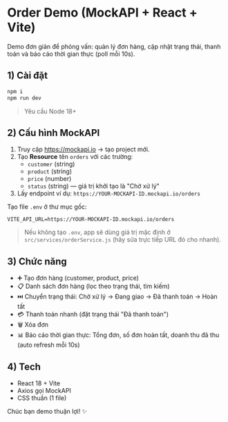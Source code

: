 # Order Demo (MockAPI + React + Vite)

Demo đơn giản để phỏng vấn: quản lý đơn hàng, cập nhật trạng thái, thanh toán và báo cáo thời gian thực (poll mỗi 10s).

## 1) Cài đặt
```bash
npm i
npm run dev
```

> Yêu cầu Node 18+

## 2) Cấu hình MockAPI
1. Truy cập https://mockapi.io → tạo project mới.
2. Tạo **Resource** tên `orders` với các trường:
   - `customer` (string)
   - `product` (string)
   - `price` (number)
   - `status` (string) — giá trị khởi tạo là "Chờ xử lý"
3. Lấy endpoint ví dụ: `https://YOUR-MOCKAPI-ID.mockapi.io/orders`

Tạo file `.env` ở thư mục gốc:
```
VITE_API_URL=https://YOUR-MOCKAPI-ID.mockapi.io/orders
```

> Nếu không tạo `.env`, app sẽ dùng giá trị mặc định ở `src/services/orderService.js` (hãy sửa trực tiếp URL đó cho nhanh).

## 3) Chức năng
- ➕ Tạo đơn hàng (customer, product, price)
- 📋 Danh sách đơn hàng (lọc theo trạng thái, tìm kiếm)
- ⏭️ Chuyển trạng thái: Chờ xử lý → Đang giao → Đã thanh toán → Hoàn tất
- 💳 Thanh toán nhanh (đặt trạng thái "Đã thanh toán")
- 🗑️ Xóa đơn
- 📊 Báo cáo thời gian thực: Tổng đơn, số đơn hoàn tất, doanh thu đã thu (auto refresh mỗi 10s)

## 4) Tech
- React 18 + Vite
- Axios gọi MockAPI
- CSS thuần (1 file)

Chúc bạn demo thuận lợi! ✨
